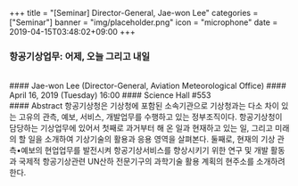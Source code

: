 +++
title = "[Seminar] Director-General, Jae-won Lee"
categories = ["Seminar"]
banner = "img/placeholder.png"
icon = "microphone"
date = 2019-04-15T03:48:02+09:00
+++
### 항공기상업무: 어제, 오늘 그리고 내일
<br>
#### Jae-won Lee (Director-General, Aviation Meteorological Office)
#### April 16, 2019 (Tuesday) 16:00
#### Science Hall #553
<br>
#### Abstract
항공기상청은 기상청에 포함된 소속기관으로 기상청과는 다소 차이 있는 고유의 관측, 예보, 서비스, 개발업무를 수행하고 있는 정부조직이다.
항공기상청이 담당하는 기상업무에 있어서
첫째로 과거부터 해 온 일과 현재하고 있는 일, 그리고 미래의 할 일을 소개하여 기상기술의 활용과 응용 영역을 살펴본다.
둘째로, 현재의 기상 관측•예보의 현업업무를 발전시켜 항공기상서비스를 향상시키기 위한 연구 및 개발 활동과 국제적 항공기상관련 UN산하 전문기구의 과학기술 활용 계획의 현주소를 소개하려 한다.
